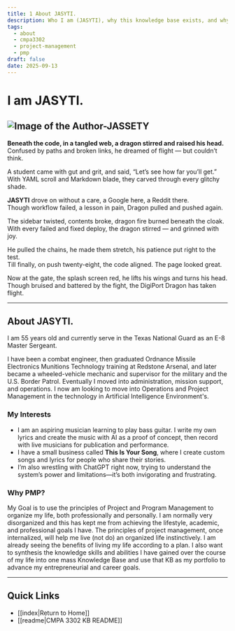 ```yaml
---
title: 1 About JASYTI.
description: Who I am (JASYTI), why this knowledge base exists, and why I chose PMP as my single topic for CMPA 3302.
tags:
  - about
  - cmpa3302
  - project-management
  - pmp
draft: false
date: 2025-09-13
---
```

#  I am JASYTI.
![Image of the Author-JASSETY](jasyti.png)
---
**Beneath the code, in a tangled web, a dragon stirred and raised his head.**  
Confused by paths and broken links, he dreamed of flight — but couldn’t think.

A student came with gut and grit, and said, “Let’s see how far you’ll get.”  
With YAML scroll and Markdown blade, they carved through every glitchy shade.

**JASYTI** drove on without a care, a Google here, a Reddit there.  
Though workflow failed, a lesson in pain, Dragon pulled and pushed again.

The sidebar twisted, contents broke, dragon fire burned beneath the cloak.  
With every failed and fixed deploy, the dragon stirred — and grinned with joy.

He pulled the chains, he made them stretch, his patience put right to the test.  
Till finally, on push twenty-eight, the code aligned. The page looked great.

Now at the gate, the splash screen red, he lifts his wings and turns his head.  
Though bruised and battered by the fight, the DigiPort Dragon has taken flight.

---
## About JASYTI. 
I am 55 years old and currently serve in the Texas National Guard as an E-8 Master Sergeant. 

I have been a combat engineer, then graduated Ordnance Missile Electronics Munitions Technology training at Redstone Arsenal, and later became a wheeled-vehicle mechanic and supervisor for the military and the U.S. Border Patrol. Eventually I moved into administration, mission support, and operations. I now am looking to move into Operations and Project Management in the technology in Artificial Intelligence Environment's.

### My Interests
- I am an aspiring musician learning to play bass guitar. I write my own lyrics and create the music with AI as a proof of concept, then record with live musicians for publication and performance. 
- I have a small business called **This Is Your Song**, where I create custom songs and lyrics for people who share their stories. 
- I’m also wrestling with ChatGPT right now, trying to understand the system’s power and limitations—it’s both invigorating and frustrating.

###  Why PMP? 
My Goal is to use the principles of Project and Program Management to organize my life, both professionally and personally.  I am normally very disorganized and this has kept me from achieving the lifestyle, academic, and professional goals I have.  The principles of project management, once internalized, will help me live (not do) an organized life instinctively.  I am already seeing the benefits of living my life according to a plan.  I also want to synthesis the knowledge skills and abilities I have gained over the course of my life into one mass Knowledge Base and use that KB as my portfolio to advance my entrepreneurial and career goals.

---
## Quick Links
- [[index|Return to Home]]
- [[readme|CMPA 3302 KB README]]
